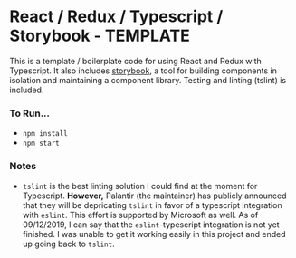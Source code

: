 # React / Redux / Typescript / Storybook - TEMPLATE

This is a template / boilerplate code for using React and Redux with Typescript. It also includes [storybook](https://storybook.js.org/), a tool for building components in isolation and maintaining a component library.  Testing and linting (tslint) is included.

### To Run...
 - `npm install`
 - `npm start`

### Notes
 - `tslint` is the best linting solution I could find at the moment for Typescript. **However,** Palantir (the maintainer) has publicly announced that they will be depricating `tslint` in favor of a typescript integration with `eslint`.  This effort is supported by Microsoft as well. As of 09/12/2019, I can say that the `eslint`-typescript integration is not yet finished.  I was unable to get it working easily in this project and ended up going back to `tslint`.
